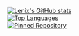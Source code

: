 [![Lenix's GitHub stats](https://github-readme-stats.vercel.app/api?username=lenixdev&hide=stars,prs,issues,contribs&show_icons=true&show=prs_merged_percentage&theme=transparent&rank_icon=percentile)](https://github.com/anuraghazra/github-readme-stats)
<br>
[![Top Languages](https://github-readme-stats.vercel.app/api/top-langs/?username=lenixdev&hide_progress=true)](https://github.com/anuraghazra/github-readme-stats)
<br>
[![Pinned Repository](https://github-readme-stats.vercel.app/api/pin/?username=lenixdev&repo=lenix_patrolvehicles)](https://github.com/anuraghazra/github-readme-stats)
